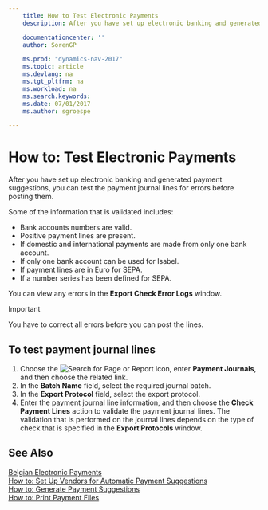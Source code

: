 ```yaml
---
    title: How to Test Electronic Payments
    description: After you have set up electronic banking and generated payment suggestions, you can test the payment journal lines for errors before posting them.

    documentationcenter: ''
    author: SorenGP

    ms.prod: "dynamics-nav-2017"
    ms.topic: article
    ms.devlang: na
    ms.tgt_pltfrm: na
    ms.workload: na
    ms.search.keywords:
    ms.date: 07/01/2017
    ms.author: sgroespe

---
```

# How to: Test Electronic Payments
After you have set up electronic banking and generated payment suggestions, you can test the payment journal lines for errors before posting them.  

Some of the information that is validated includes:  

- Bank accounts numbers are valid.  
- Positive payment lines are present.  
- If domestic and international payments are made from only one bank account.  
- If only one bank account can be used for Isabel.  
- If payment lines are in Euro for SEPA.  
- If a number series has been defined for SEPA.  

You can view any errors in the **Export Check Error Logs** window.  

> [!IMPORTANT]  
>  You have to correct all errors before you can post the lines.  

## To test payment journal lines  

1.  Choose the ![Search for Page or Report](../../media/ui-search/search_small.png "Search for Page or Report icon") icon, enter **Payment Journals**, and then choose the related link.  
2.  In the **Batch Name** field, select the required journal batch.  
3.  In the **Export Protocol** field, select the export protocol.  
4.  Enter the payment journal line information, and then choose the **Check Payment Lines** action to validate the payment journal lines. The validation that is performed on the journal lines depends on the type of check that is specified in the **Export Protocols** window.  

## See Also  
 [Belgian Electronic Payments](belgian-electronic-payments.md)   
 [How to: Set Up Vendors for Automatic Payment Suggestions](how-to-set-up-vendors-for-automatic-payment-suggestions.md)   
 [How to: Generate Payment Suggestions](how-to-generate-payment-suggestions.md)   
 [How to: Print Payment Files](how-to-print-payment-files.md)
